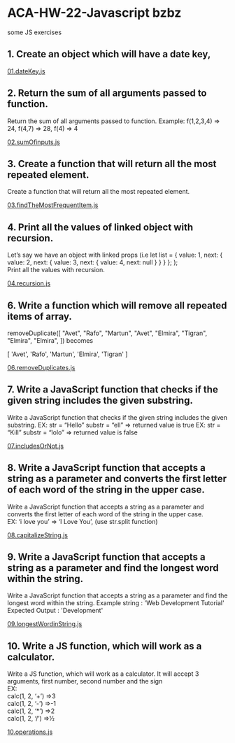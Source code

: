 # ACA-HW-22-Javascript bzbz

some JS exercises

## 1. Create an object which will have a date key,

[01.dateKey.js](01.dateKey.js)

## 2. Return the sum of all arguments passed to function.

Return the sum of all arguments passed to function.
Example: f(1,2,3,4) => 24, f(4,7) => 28, f(4) => 4

[02.sumOfinputs.js](02.sumOfinputs.js)

## 3. Create a function that will return all the most repeated element.

Create a function that will return all the most repeated element.

[03.findTheMostFrequentItem.js](03.findTheMostFrequentItem.js)

## 4. Print all the values of linked object with recursion.

Let’s say we have an object with linked props (i.e
let list = {
value: 1,
next: {
value: 2,
next: {
value: 3,
next: {
value: 4,
next: null
}
}
}
};
); <br>
Print all the values with recursion.

[04.recursion.js](04.recursion.js)

## 6. Write a function which will remove all repeated items of array.

removeDuplicate([
"Avet",
"Rafo",
"Martun",
"Avet",
"Elmira",
"Tigran",
"Elmira",
"Elmira",
]) becomes <br>

[ 'Avet', 'Rafo', 'Martun', 'Elmira', 'Tigran' ]

[06.removeDuplicates.js](06.removeDuplicates.js)

## 7. Write a JavaScript function that checks if the given string includes the given substring.

Write a JavaScript function that checks if the given string includes the given substring.
EX: str = “Hello” substr = “ell” => returned value is true
EX: str = “Kill” substr = “lolo” => returned value is false

[07.includesOrNot.js](07.includesOrNot.js)

## 8. Write a JavaScript function that accepts a string as a parameter and converts the first letter of each word of the string in the upper case.

Write a JavaScript function that accepts a string as a parameter and converts the first letter of each word of the string in the upper case. <br>
EX: ‘i love you’ => ‘I Love You’, (use str.split function)

[08.capitalizeString.js](08.capitalizeString.js)

## 9. Write a JavaScript function that accepts a string as a parameter and find the longest word within the string.

Write a JavaScript function that accepts a string as a parameter and find the longest word within the string.
Example string : 'Web Development Tutorial'
Expected Output : 'Development'

[09.longestWordinString.js](09.longestWordinString.js)

## 10. Write a JS function, which will work as a calculator.

Write a JS function, which will work as a calculator.
It will accept 3 arguments, first number, second number and the sign <br>
EX: <br>
calc(1, 2, ‘+’) =>3 <br>
calc(1, 2, ‘-’) =>-1 <br>
calc(1, 2, ‘\*’) =>2 <br>
calc(1, 2, ‘/’) =>½ <br>

[10.operations.js](10.operations.js)
